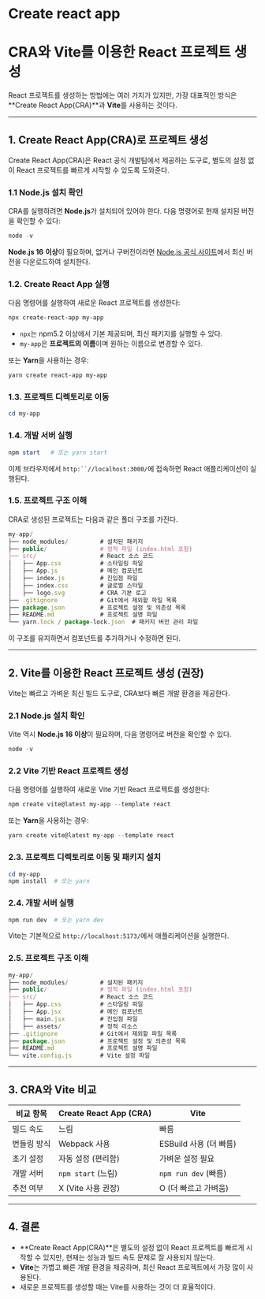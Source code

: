 # Create react app

# CRA와 Vite를 이용한 React 프로젝트 생성

React 프로젝트를 생성하는 방법에는 여러 가지가 있지만, 가장 대표적인 방식은 **Create React App(CRA)**과 **Vite**를 사용하는 것이다.

---

## 1. Create React App(CRA)로 프로젝트 생성

Create React App(CRA)은 React 공식 개발팀에서 제공하는 도구로, 별도의 설정 없이 React 프로젝트를 빠르게 시작할 수 있도록 도와준다.

### 1.1 Node.js 설치 확인

CRA를 실행하려면 **Node.js**가 설치되어 있어야 한다. 다음 명령어로 현재 설치된 버전을 확인할 수 있다:

```powershell
node -v
```

**Node.js 16** **이상**이 필요하며, 없거나 구버전이라면 [Node.js 공식 사이트](https://nodejs.org/en/download/current)에서 최신 버전을 다운로드하여 설치한다.

### 1.2. Create React App 실행

다음 명령어를 실행하여 새로운 React 프로젝트를 생성한다:

```powershell
npx create-react-app my-app
```

- `npx`는 npm5.2 이상에서 기본 제공되며, 최신 패키지를 실행할 수 있다.
- `my-app`은 **프로젝트의 이름**이며 원하는 이름으로 변경할 수 있다.

또는 **Yarn**을 사용하는 경우:

```powershell
yarn create react-app my-app
```

### 1.3. 프로젝트 디렉토리로 이동

```powershell
cd my-app
```

### 1.4. 개발 서버 실행

```powershell
npm start   # 또는 yarn start
```

이제 브라우저에서 `http:``//localhost:3000/`에 접속하면 React 애플리케이션이 실행된다.

### 1.5. 프로젝트 구조 이해

CRA로 생성된 프로젝트는 다음과 같은 폴더 구조를 가진다.

```jsx
my-app/
├── node_modules/         # 설치된 패키지
├── public/               # 정적 파일 (index.html 포함)
├── src/                  # React 소스 코드
│   ├── App.css           # 스타일링 파일
│   ├── App.js            # 메인 컴포넌트
│   ├── index.js          # 진입점 파일
│   ├── index.css         # 글로벌 스타일
│   ├── logo.svg          # CRA 기본 로고
├── .gitignore            # Git에서 제외할 파일 목록
├── package.json          # 프로젝트 설정 및 의존성 목록
├── README.md             # 프로젝트 설명 파일
└── yarn.lock / package-lock.json  # 패키지 버전 관리 파일
```

이 구조를 유지하면서 컴포넌트를 추가하거나 수정하면 된다.

---

## 2. Vite를 이용한 React 프로젝트 생성 (권장)

Vite는 빠르고 가벼운 최신 빌드 도구로, CRA보다 빠른 개발 환경을 제공한다.

### 2.1 Node.js 설치 확인

Vite 역시 **Node.js 16 이상**이 필요하며, 다음 명령어로 버전을 확인할 수 있다.

```powershell
node -v
```

### 2.2 Vite 기반 React 프로젝트 생성

다음 명령어를 실행하여 새로운 Vite 기반 React 프로젝트를 생성한다:

```powershell
npm create vite@latest my-app --template react
```

또는 **Yarn**을 사용하는 경우:

```powershell
yarn create vite@latest my-app --template react
```

### 2.3. 프로젝트 디렉토리로 이동 및 패키지 설치

```powershell
cd my-app
npm install  # 또는 yarn
```

### 2.4. 개발 서버 실행

```powershell
npm run dev  # 또는 yarn dev 
```

Vite는 기본적으로 `http://localhost:5173/`에서 애플리케이션을 실행한다.

### 2.5. 프로젝트 구조 이해

```jsx
my-app/
├── node_modules/         # 설치된 패키지
├── public/               # 정적 파일 (index.html 포함)
├── src/                  # React 소스 코드
│   ├── App.css           # 스타일링 파일
│   ├── App.jsx           # 메인 컴포넌트
│   ├── main.jsx          # 진입점 파일
│   ├── assets/           # 정적 리소스
├── .gitignore            # Git에서 제외할 파일 목록
├── package.json          # 프로젝트 설정 및 의존성 목록
├── README.md             # 프로젝트 설명 파일
└── vite.config.js        # Vite 설정 파일
```

---

## 3. CRA와 Vite 비교

| **비교 항목** | **Create React App (CRA)** | **Vite** |
| --- | --- | --- |
| 빌드 속도 | 느림 | 빠름 |
| 번들링 방식 | Webpack 사용 | ESBuild 사용 (더 빠름) |
| 초기 설정 | 자동 설정 (편리함) | 가벼운 설정 필요 |
| 개발 서버 | `npm start` (느림) | `npm run dev` (빠름) |
| 추천 여부 | X (Vite 사용 권장) | O (더 빠르고 가벼움) |

---

## 4. 결론

- **Create React App(CRA)**은 별도의 설정 없이 React 프로젝트를 빠르게 시작할 수 있지만, 현재는 성능과 빌드 속도 문제로 잘 사용되지 않는다.
- **Vite**는 가볍고 빠른 개발 환경을 제공하며, 최신 React 프로젝트에서 가장 많이 사용된다.
- 새로운 프로젝트를 생성할 때는 Vite를 사용하는 것이 더 효율적이다.